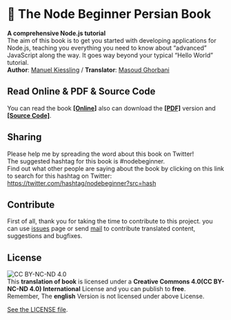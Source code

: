 # :orange_book: The Node Beginner Persian Book
**A comprehensive Node.js tutorial**    
The aim of this book is to get you started with developing applications for Node.js, teaching you everything you need to know about “advanced” JavaScript along the way. It goes way beyond your typical “Hello World” tutorial.	
**Author**: [Manuel Kiessling](https://twitter.com/manuelkiessling) / **Translator**: [Masoud Ghorbani](https://twitter.com/_imasoud)

## Read Online & PDF & Source Code
You can read the book **[[Online]](http://msud.ir/nbpersian)**  also can download the **[[PDF]](http://msud.ir/nbpersian/pdf)** version and **[[Source Code]](https://github.com/imasood/nbpersian/tree/master/code)**.

## Sharing
Please help me by spreading the word about this book on Twitter!    
The suggested hashtag for this book is #nodebeginner.   
Find out what other people are saying about the book by clicking on this link to search for this hashtag on Twitter: https://twitter.com/hashtag/nodebeginner?src=hash

## Contribute
First of all, thank you for taking the time to contribute to this project. you can use [issues](https://github.com/imasood/nbpersian/issues) page or send [mail](mailto:uid.mgh@gmail.com?Subject=Contribute%20The%20Node%20Beginner%20Book) to contribute translated content, suggestions and bugfixes.

## License
![CC BY-NC-ND 4.0](https://licensebuttons.net/l/by-nc-nd/4.0/88x31.png "CC BY-NC-ND 4.0")   
This **translation of book** is licensed under a **Creative Commons 4.0(CC BY-NC-ND 4.0) International** License and you can publish to **free**.   
Remember, The **english** Version is not licensed under above License.

[See the LICENSE file](https://github.com/imasood/nbpersian/blob/master/LICENSE.md).
